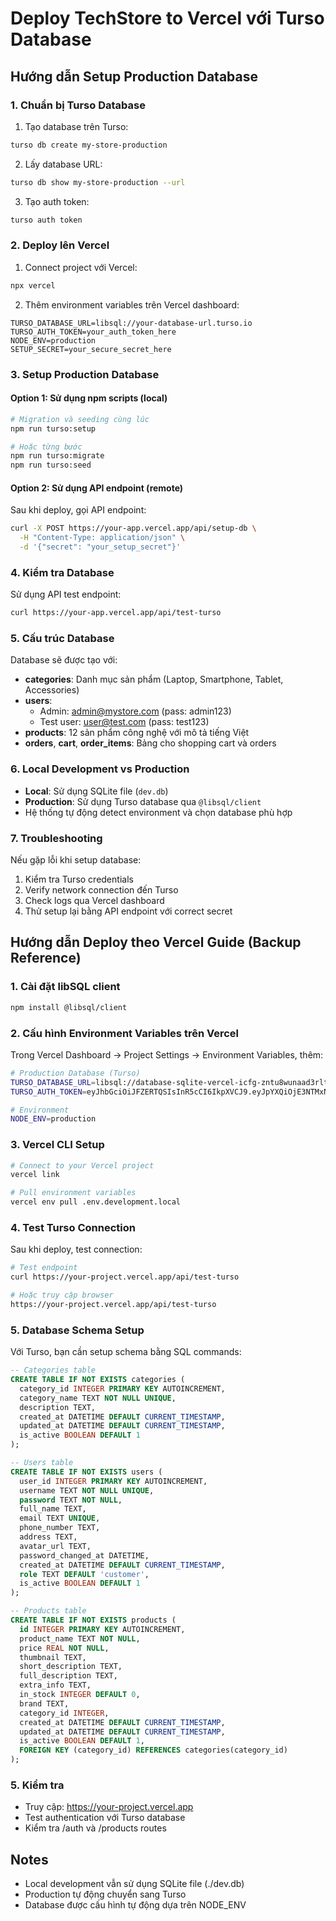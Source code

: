 # Deploy TechStore to Vercel với Turso Database

## Hướng dẫn Setup Production Database

### 1. Chuẩn bị Turso Database

1. Tạo database trên Turso:
```bash
turso db create my-store-production
```

2. Lấy database URL:
```bash
turso db show my-store-production --url
```

3. Tạo auth token:
```bash
turso auth token
```

### 2. Deploy lên Vercel

1. Connect project với Vercel:
```bash
npx vercel
```

2. Thêm environment variables trên Vercel dashboard:
```
TURSO_DATABASE_URL=libsql://your-database-url.turso.io
TURSO_AUTH_TOKEN=your_auth_token_here
NODE_ENV=production
SETUP_SECRET=your_secure_secret_here
```

### 3. Setup Production Database

#### Option 1: Sử dụng npm scripts (local)
```bash
# Migration và seeding cùng lúc
npm run turso:setup

# Hoặc từng bước
npm run turso:migrate
npm run turso:seed
```

#### Option 2: Sử dụng API endpoint (remote)
Sau khi deploy, gọi API endpoint:
```bash
curl -X POST https://your-app.vercel.app/api/setup-db \
  -H "Content-Type: application/json" \
  -d '{"secret": "your_setup_secret"}'
```

### 4. Kiểm tra Database

Sử dụng API test endpoint:
```bash
curl https://your-app.vercel.app/api/test-turso
```

### 5. Cấu trúc Database

Database sẽ được tạo với:
- **categories**: Danh mục sản phẩm (Laptop, Smartphone, Tablet, Accessories)
- **users**: 
  - Admin: admin@mystore.com (pass: admin123)
  - Test user: user@test.com (pass: test123)
- **products**: 12 sản phẩm công nghệ với mô tả tiếng Việt
- **orders**, **cart**, **order_items**: Bảng cho shopping cart và orders

### 6. Local Development vs Production

- **Local**: Sử dụng SQLite file (`dev.db`)
- **Production**: Sử dụng Turso database qua `@libsql/client`
- Hệ thống tự động detect environment và chọn database phù hợp

### 7. Troubleshooting

Nếu gặp lỗi khi setup database:
1. Kiểm tra Turso credentials
2. Verify network connection đến Turso
3. Check logs qua Vercel dashboard
4. Thử setup lại bằng API endpoint với correct secret

## Hướng dẫn Deploy theo Vercel Guide (Backup Reference)

### 1. Cài đặt libSQL client
```bash
npm install @libsql/client
```

### 2. Cấu hình Environment Variables trên Vercel

Trong Vercel Dashboard → Project Settings → Environment Variables, thêm:

```bash
# Production Database (Turso)
TURSO_DATABASE_URL=libsql://database-sqlite-vercel-icfg-zntu8wunaad3rltasca5vlay.aws-ap-northeast-1.turso.io
TURSO_AUTH_TOKEN=eyJhbGciOiJFZERTQSIsInR5cCI6IkpXVCJ9.eyJpYXQiOjE3NTMxNDM2MDcsImlkIjoiNzk2ZDEwMjgtMWFlZC00YmUyLTg1MTEtZjY5ZmNmMGNmMjljIiwicmlkIjoiOGQzZTgxNWMtZGI1YS00MDYwLWE0YWQtMWMyZjgxODY3NjRkIn0._md1p8BURxfl9xF13sbwlO73OSf3lEII1vAInVaHRfv_fC_NtES1YC6tlsyP_E1evdO8X8IL64Y1Kidw3HwmDw

# Environment
NODE_ENV=production
```

### 3. Vercel CLI Setup
```bash
# Connect to your Vercel project
vercel link

# Pull environment variables
vercel env pull .env.development.local
```

### 4. Test Turso Connection

Sau khi deploy, test connection:
```bash
# Test endpoint
curl https://your-project.vercel.app/api/test-turso

# Hoặc truy cập browser
https://your-project.vercel.app/api/test-turso
```

### 5. Database Schema Setup

Với Turso, bạn cần setup schema bằng SQL commands:

```sql
-- Categories table
CREATE TABLE IF NOT EXISTS categories (
  category_id INTEGER PRIMARY KEY AUTOINCREMENT,
  category_name TEXT NOT NULL UNIQUE,
  description TEXT,
  created_at DATETIME DEFAULT CURRENT_TIMESTAMP,
  updated_at DATETIME DEFAULT CURRENT_TIMESTAMP,
  is_active BOOLEAN DEFAULT 1
);

-- Users table  
CREATE TABLE IF NOT EXISTS users (
  user_id INTEGER PRIMARY KEY AUTOINCREMENT,
  username TEXT NOT NULL UNIQUE,
  password TEXT NOT NULL,
  full_name TEXT,
  email TEXT UNIQUE,
  phone_number TEXT,
  address TEXT,
  avatar_url TEXT,
  password_changed_at DATETIME,
  created_at DATETIME DEFAULT CURRENT_TIMESTAMP,
  role TEXT DEFAULT 'customer',
  is_active BOOLEAN DEFAULT 1
);

-- Products table
CREATE TABLE IF NOT EXISTS products (
  id INTEGER PRIMARY KEY AUTOINCREMENT,
  product_name TEXT NOT NULL,
  price REAL NOT NULL,
  thumbnail TEXT,
  short_description TEXT,
  full_description TEXT,
  extra_info TEXT,
  in_stock INTEGER DEFAULT 0,
  brand TEXT,
  category_id INTEGER,
  created_at DATETIME DEFAULT CURRENT_TIMESTAMP,
  updated_at DATETIME DEFAULT CURRENT_TIMESTAMP,
  is_active BOOLEAN DEFAULT 1,
  FOREIGN KEY (category_id) REFERENCES categories(category_id)
);
```

### 5. Kiểm tra

- Truy cập: https://your-project.vercel.app
- Test authentication với Turso database
- Kiểm tra /auth và /products routes

## Notes

- Local development vẫn sử dụng SQLite file (./dev.db)
- Production tự động chuyển sang Turso
- Database được cấu hình tự động dựa trên NODE_ENV
